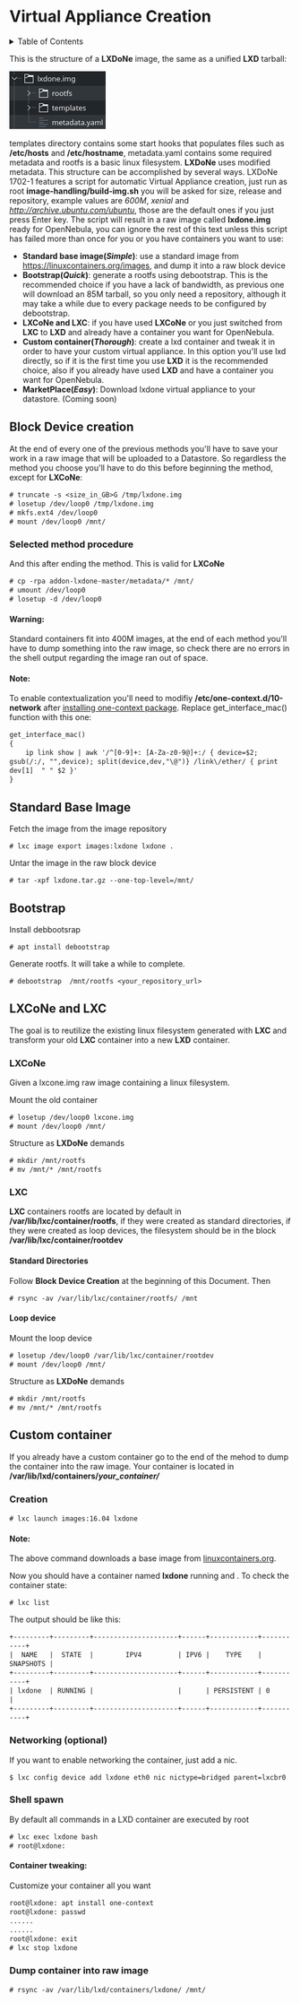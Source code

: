 # Virtual Appliance Creation
<details>
<summary>Table of Contents</summary>
<!-- MarkdownTOC -->

- [Block Device creation](#block-device-creation)
    - [Selected method procedure](#selected-method-procedure)
        - [Warning:](#warning)
        - [Note:](#note)
- [Standard Base Image](#standard-base-image)
- [Bootstrap](#bootstrap)
- [LXCoNe and LXC](#lxcone-and-lxc)
    - [LXCoNe](#lxcone)
    - [LXC](#lxc)
        - [Standard Directories](#standard-directories)
        - [Loop device](#loop-device)
- [Custom container](#custom-container)
    - [Creation](#creation)
        - [Note:](#note-1)
    - [Networking \(optional\)](#networking-optional)
    - [Shell spawn](#shell-spawn)
        - [Container tweaking:](#container-tweaking)
    - [Dump container into raw image](#dump-container-into-raw-image)

<!-- /MarkdownTOC -->

</details>

This is the structure of a **LXDoNe** image, the same as a unified **LXD** tarball:

![](picts/image.png)

templates directory contains some start hooks that populates files such as **/etc/hosts** and **/etc/hostname**, metadata.yaml contains some required metadata and rootfs  is a basic linux filesystem. **LXDoNe** uses modified metadata. This structure can be accomplished by several ways. LXDoNe 1702-1 features a script for automatic Virtual Appliance creation, just run as root **image-handling/build-img.sh** you will be asked for size, release and repository, example values are *600M*, *xenial* and *http://archive.ubuntu.com/ubuntu*, those are the default ones if you just press Enter key. The script will result in a raw image called **lxdone.img** ready for OpenNebula, you can ignore the rest of this text unless this script has failed more than once for you or you have containers you want to use:

- **Standard base image(_Simple_)**: use a standard image from https://linuxcontainers.org/images, and dump it into a raw block device
- **Bootstrap(_Quick_)**: generate a rootfs using debootstrap. This is the recommended choice if you have a lack of bandwidth, as previous one will download an 85M tarball, so you only need a repository, although it may take a while due to every package needs to be configured by debootstrap.
- **LXCoNe and LXC**: if you have used **LXCoNe** or you just switched from **LXC** to **LXD** and already have a container you want for OpenNebula.
- **Custom container(_Thorough_)**: create a lxd container and tweak it in order to have your custom virtual appliance. In this option you'll use lxd directly, so if it is the first time you use **LXD** it is the recommended choice, also if you already have used **LXD** and have a container you want for OpenNebula.
- **MarketPlace(_Easy_)**: Download lxdone virtual appliance to your datastore. (Coming soon)

<a name="block-device-creation"></a>
## Block Device creation
At the end of every one of the previous methods you'll have to save your work in a raw image that will be uploaded to a Datastore. So regardless the method you choose you'll have to do this before beginning the method, except for **LXCoNe**:

```
# truncate -s <size_in_GB>G /tmp/lxdone.img
# losetup /dev/loop0 /tmp/lxdone.img
# mkfs.ext4 /dev/loop0
# mount /dev/loop0 /mnt/
```

<a name="selected-method-procedure"></a>
### Selected method procedure

And this after ending the method. This is valid for **LXCoNe**

```
# cp -rpa addon-lxdone-master/metadata/* /mnt/
# umount /dev/loop0
# losetup -d /dev/loop0
```

<a name="warning"></a>
#### Warning:
Standard containers fit into 400M images, at the end of each method you'll have to dump something into the raw image, so check there are no errors in the shell output regarding the image ran out of space.

<a name="note"></a>
#### Note:
To enable contextualization you'll need to modifiy **/etc/one-context.d/10-network** after [installing one-context package](https://docs.opennebula.org/5.2/operation/vm_setup/kvm.html). Replace get_interface_mac() function with this one:

```
get_interface_mac()
{
    ip link show | awk '/^[0-9]+: [A-Za-z0-9@]+:/ { device=$2; gsub(/:/, "",device); split(device,dev,"\@")} /link\/ether/ { print dev[1]  " " $2 }'
}
```


<a name="standard-base-image"></a>
## Standard Base Image

Fetch the image from the image repository

```
# lxc image export images:lxdone lxdone .
```

Untar the image in the raw block device

```
# tar -xpf lxdone.tar.gz --one-top-level=/mnt/
```

<a name="bootstrap"></a>
## Bootstrap

Install debbootsrap

```
# apt install debootstrap
```

Generate rootfs. It will take a while to complete.

```
# debootstrap  /mnt/rootfs <your_repository_url>
```


<a name="lxcone-and-lxc"></a>
## LXCoNe and LXC

The goal is to reutilize the existing linux filesystem generated with **LXC** and transform your old **LXC** container into a new **LXD** container.

<a name="lxcone"></a>
### LXCoNe

Given a lxcone.img raw image containing a linux filesystem.

Mount the old container

```
# losetup /dev/loop0 lxcone.img
# mount /dev/loop0 /mnt/
```

Structure as **LXDoNe** demands

```
# mkdir /mnt/rootfs
# mv /mnt/* /mnt/rootfs
```

<a name="lxc"></a>
### LXC
**LXC** containers rootfs are located by default in **/var/lib/lxc/container/rootfs**, if they were created as standard directories, if they were created as loop devices, the filesystem should be in the block  **/var/lib/lxc/container/rootdev**

<a name="standard-directories"></a>
#### Standard Directories
Follow **Block Device Creation** at the beginning of this Document. Then

```
# rsync -av /var/lib/lxc/container/rootfs/ /mnt
```

<a name="loop-device"></a>
#### Loop device

Mount the loop device

```
# losetup /dev/loop0 /var/lib/lxc/container/rootdev
# mount /dev/loop0 /mnt/
```

Structure as **LXDoNe** demands

```
# mkdir /mnt/rootfs
# mv /mnt/* /mnt/rootfs
```

<a name="custom-container"></a>
## Custom container
If you already have a custom container go to the end of the mehod to dump the container into the raw image. Your container is located in **/var/lib/lxd/containers/*your_container/***

<a name="creation"></a>
### Creation
```
# lxc launch images:16.04 lxdone
```

<a name="note-1"></a>
#### Note:
The above command downloads a base image from [linuxcontainers.org](https://images.linuxcontainers.org).

Now you should have a container named **lxdone** running and . To check the container state:

```
# lxc list
```

The output should be like this:

```
+---------+---------+---------------------+------+------------+-----------+
|  NAME   |  STATE  |        IPV4         | IPV6 |    TYPE    | SNAPSHOTS |
+---------+---------+---------------------+------+------------+-----------+
| lxdone  | RUNNING |                     |      | PERSISTENT | 0         |
+---------+---------+---------------------+------+------------+-----------+
```

<a name="networking-optional"></a>
### Networking (optional)
If you want to enable networking the container, just add a nic.

```
$ lxc config device add lxdone eth0 nic nictype=bridged parent=lxcbr0
```

<a name="shell-spawn"></a>
### Shell spawn

By default all commands in a LXD container are executed by root

```
# lxc exec lxdone bash
# root@lxdone:
```

<a name="container-tweaking"></a>
#### Container tweaking:
Customize your container all you want

```
root@lxdone: apt install one-context
root@lxdone: passwd
......
......
root@lxdone: exit
# lxc stop lxdone
```

<a name="dump-container-into-raw-image"></a>
### Dump container into raw image
```
# rsync -av /var/lib/lxd/containers/lxdone/ /mnt/
```
